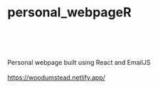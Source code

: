 # personal_webpageR

<br></br>
<br></br>
Personal webpage built using React and EmailJS
<br></br>
https://woodumstead.netlify.app/
